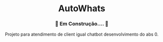 <div align="center">
  
# AutoWhats

<h3>🚧 Em Construção.... 🚧 </h3>

Projeto para atendimento de client igual chatbot desenvolvimento do abs 0.

</div>

